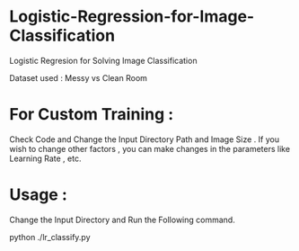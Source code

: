 # Logistic-Regression-for-Image-Classification

Logistic Regresion for Solving Image Classification 

Dataset used : Messy vs Clean Room 

# For Custom Training : 

Check Code and Change the Input Directory Path and Image Size . If you wish to change other factors , you can make changes in the parameters like Learning Rate , etc.

# Usage :

Change the Input Directory and Run the Following command.

python ./lr_classify.py